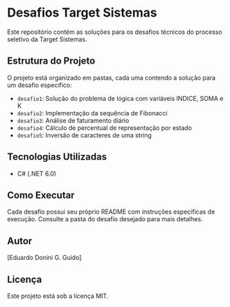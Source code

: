 # Desafios Target Sistemas

Este repositório contém as soluções para os desafios técnicos do processo seletivo da Target Sistemas.

## Estrutura do Projeto

O projeto está organizado em pastas, cada uma contendo a solução para um desafio específico:

- `desafio1`: Solução do problema de lógica com variáveis INDICE, SOMA e K
- `desafio2`: Implementação da sequência de Fibonacci
- `desafio3`: Análise de faturamento diário
- `desafio4`: Cálculo de percentual de representação por estado
- `desafio5`: Inversão de caracteres de uma string

## Tecnologias Utilizadas

- C# (.NET 6.0)

## Como Executar

Cada desafio possui seu próprio README com instruções específicas de execução. Consulte a pasta do desafio desejado para mais detalhes.

## Autor

[Eduardo Donini G. Guido]

## Licença

Este projeto está sob a licença MIT. 
